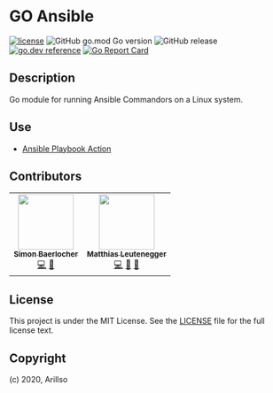 # GO Ansible

[![license](https://img.shields.io/github/license/mashape/apistatus.svg?style=popout-square)](https://sbaerlo.ch/licence) ![GitHub go.mod Go version](https://img.shields.io/github/go-mod/go-version/arillso/go.ansible?style=popout-square) ![GitHub release](https://img.shields.io/github/v/release/arillso/go.ansible?style=popout-square) [![go.dev reference](https://img.shields.io/badge/go.dev-reference-007d9c?logo=go&logoColor=white&style=flat-square)](https://pkg.go.dev/github.com/arillso/go.ansible?tab=doc) [![Go Report Card](https://goreportcard.com/badge/github.com/arillso/go.ansible)](https://goreportcard.com/report/github.com/arillso/go.ansible)


## Description

Go module for running Ansible Commandors on a Linux system.

## Use

- [Ansible Playbook Action](https://github.com/arillso/action.playbook)

## Contributors 

<!-- ALL-CONTRIBUTORS-LIST:START - Do not remove or modify this section -->
<!-- prettier-ignore-start -->
<!-- markdownlint-disable -->
<table>
  <tr>
    <td align="center"><a href="https://sbaerlocher.ch"><img src="https://avatars1.githubusercontent.com/u/4160387?v=4" width="100px;" alt=""/><br /><sub><b>Simon Baerlocher</b></sub></a><br /><a href="https://github.com/arillso/go.ansible/commits?author=sbaerlocher" title="Code">💻</a> <a href="#ideas-sbaerlocher" title="Ideas, Planning, & Feedback">🤔</a></td>
    <td align="center"><a href="https://github.com/mleutenegger"><img src="https://avatars2.githubusercontent.com/u/1339379?v=4" width="100px;" alt=""/><br /><sub><b>Matthias Leutenegger</b></sub></a><br /><a href="https://github.com/arillso/go.ansible/commits?author=mleutenegger" title="Code">💻</a> <a href="https://github.com/arillso/go.ansible/pulls?q=is%3Apr+reviewed-by%3Amleutenegger" title="Reviewed Pull Requests">👀</a> <a href="#ideas-mleutenegger" title="Ideas, Planning, & Feedback">🤔</a></td>
  </tr>
</table>

<!-- markdownlint-enable -->
<!-- prettier-ignore-end -->
<!-- ALL-CONTRIBUTORS-LIST:END -->

## License

<!-- markdownlint-disable -->

This project is under the MIT License. See the [LICENSE](licence) file for the full license text.

<!-- markdownlint-enable -->

## Copyright

(c) 2020, Arillso
